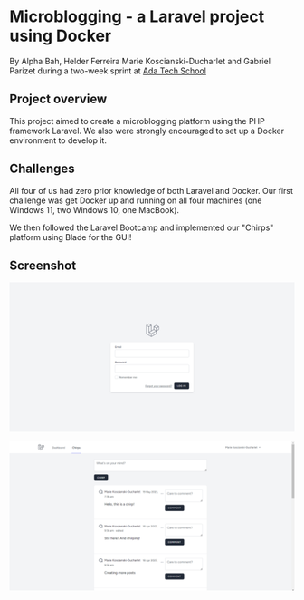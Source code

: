 
# Microblogging - a Laravel project using Docker

By Alpha Bah, Helder Ferreira Marie Koscianski-Ducharlet and Gabriel Parizet during a two-week sprint at [Ada Tech School](https://adatechschool.fr/)

## Project overview

This project aimed to create a microblogging platform using the PHP framework Laravel. We also were strongly encouraged to set up a Docker environment to develop it.

## Challenges

All four of us had zero prior knowledge of both Laravel and Docker. Our first challenge was get Docker up and running on all four machines (one Windows 11, two Windows 10, one MacBook).

We then followed the Laravel Bootcamp and implemented our "Chirps" platform using Blade for the GUI!


## Screenshot

![Screenshot](https://github.com/MarieKosDuc/projet-collectif-micro-blogging-alpha_helder_marie_gabriel/blob/master/Laravel-1.png?raw=true)

![Screenshot](https://github.com/MarieKosDuc/projet-collectif-micro-blogging-alpha_helder_marie_gabriel/blob/master/Laravel-2.png?raw=true)
